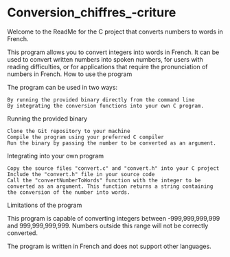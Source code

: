 # Conversion_chiffres_-criture

Welcome to the ReadMe for the C project that converts numbers to words in French.

This program allows you to convert integers into words in French. It can be used to convert written numbers into spoken numbers, for users with reading difficulties, or for applications that require the pronunciation of numbers in French.
How to use the program

The program can be used in two ways:

    By running the provided binary directly from the command line
    By integrating the conversion functions into your own C program.

Running the provided binary

    Clone the Git repository to your machine
    Compile the program using your preferred C compiler
    Run the binary by passing the number to be converted as an argument.

Integrating into your own program

    Copy the source files "convert.c" and "convert.h" into your C project
    Include the "convert.h" file in your source code
    Call the "convertNumberToWords" function with the integer to be converted as an argument. This function returns a string containing the conversion of the number into words.

Limitations of the program

This program is capable of converting integers between -999,999,999,999 and 999,999,999,999. Numbers outside this range will not be correctly converted.

The program is written in French and does not support other languages.
